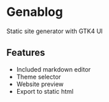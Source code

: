 # Genablog

Static site generator with GTK4 UI

## Features
- Included markdown editor
- Theme selector
- Website preview
- Export to static html